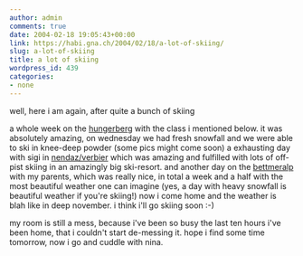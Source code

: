 ```yaml
---
author: admin
comments: true
date: 2004-02-18 19:05:43+00:00
link: https://habi.gna.ch/2004/02/18/a-lot-of-skiing/
slug: a-lot-of-skiing
title: a lot of skiing
wordpress_id: 439
categories:
- none
---
```


well, here i am again, after quite a bunch of skiing

a whole week on the [hungerberg](http://www.hungerberg.ch/) with the class i mentioned below. it was absolutely amazing, on wednesday we had fresh snowfall and we were able to ski in knee-deep powder (some pics might come soon)
a exhausting day with sigi in [nendaz/verbier](http://www.televerbier.ch/index.cfm?dsp_pagebody=../map/page&dsp_pagetop=skiboard&dsp_image=skiboard&dsp_fla=domaine&lng=en) which was amazing and fulfilled with lots of off-pist skiing in an amazingly big ski-resort.
and another day on the [bettmeralp](http://www.bettmeralp.ch/e/) with my parents, which was really nice, in total a week and a half with the most beautiful weather one can imagine (yes, a day with heavy snowfall is beautiful weather if you're skiing!)
now i come home and the weather is blah like in deep november. i think i'll go skiing soon :-)

my room is still a mess, because i've been so busy the last ten hours i've been home, that i couldn't start de-messing it. hope i find some time tomorrow, now i go and cuddle with nina.
